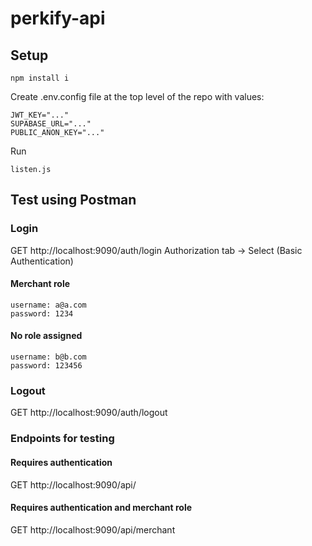 # perkify-api

## Setup

```
npm install i
```

Create .env.config file at the top level of the repo with values:
```
JWT_KEY="..."
SUPABASE_URL="..."
PUBLIC_ANON_KEY="..."
```

Run
```
listen.js
```

## Test using Postman

### Login

GET http://localhost:9090/auth/login
Authorization tab -> Select (Basic Authentication) 

#### Merchant role
```
username: a@a.com
password: 1234
```

#### No role assigned
```
username: b@b.com
password: 123456
```

### Logout

GET http://localhost:9090/auth/logout

### Endpoints for testing

#### Requires authentication

GET http://localhost:9090/api/

#### Requires authentication and merchant role

GET http://localhost:9090/api/merchant
